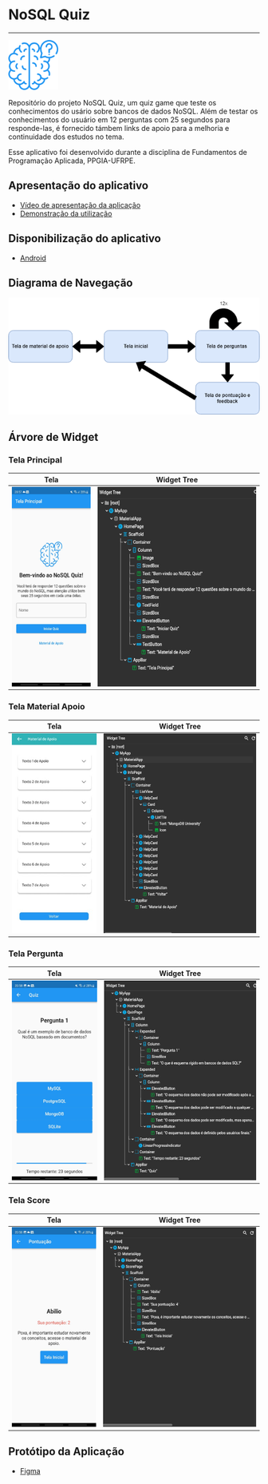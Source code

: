 # NoSQL Quiz

----

<img src="assets/logo.png" width="100" height="100" />



Repositório do projeto NoSQL Quiz, um quiz game que teste os conhecimentos do usário sobre bancos de dados NoSQL. 
Além de testar os conhecimentos do usuário em 12 perguntas com 25 segundos para responde-las, é fornecido támbem links de 
apoio para a melhoria e continuidade dos estudos no tema.

Esse aplicativo foi desenvolvido durante a disciplina de Fundamentos de Programação Aplicada, PPGIA-UFRPE.



## Apresentação do aplicativo

- [Vídeo de apresentação da aplicação](https://docs.flutter.dev/get-started/codelab)
- [Demonstração da utilização](https://docs.flutter.dev/cookbook)

## Disponibilização do aplicativo

- [Android](https://docs.flutter.dev/cookbook)

## Diagrama de Navegação 

<img src="re/fluxograma_principal.png" />

## Árvore de Widget

<h3>Tela Principal</h3>

|                          Tela                          |                     Widget Tree                  |
|:------------------------------------------------------:|:------------------------------------------------:|
| <img src="re/tela_principal.jpeg" height="400px" /> | <img src="re/tela_principal.PNG" height="400px" />|

<h3>Tela Material Apoio</h3>

|                          Tela                          |                     Widget Tree                  |
|:------------------------------------------------------:|:------------------------------------------------:|
| <img src="re/tela_material_apoio.jpeg" height="400px" /> | <img src="re/info_page.PNG" height="400px" />|

<h3>Tela Pergunta</h3>

|                          Tela                          |                     Widget Tree                  |
|:------------------------------------------------------:|:------------------------------------------------:|
| <img src="re/tela_pergunta.jpeg" height="400px" /> | <img src="re/quiz_page.PNG" height="400px" />|

<h3>Tela Score</h3>

|                          Tela                          |                     Widget Tree                  |
|:------------------------------------------------------:|:------------------------------------------------:|
| <img src="re/tela_score.jpeg" height="400px" /> | <img src="re/score_page.PNG" height="400px" />|

## Protótipo da Aplicação

- [Figma](https://www.figma.com/file/XaBg7WL8V7OvNwARrYgiU2/NoSQL-Quiz?type=design&node-id=0%3A1&mode=design&t=8shjS1L0hd6CDjt7-1)

